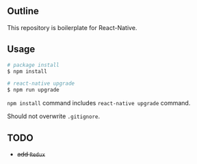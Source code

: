 ## Outline

This repository is boilerplate for React-Native.

## Usage

```zsh
# package install
$ npm install

# react-native upgrade
$ npm run upgrade
```

`npm install` command includes `react-native upgrade` command.

Should not overwrite `.gitignore`.

## TODO

* ~~add `Redux`~~
